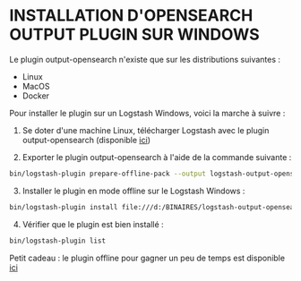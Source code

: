 # INSTALLATION D'OPENSEARCH OUTPUT PLUGIN SUR WINDOWS

Le plugin output-opensearch n'existe que sur les distributions suivantes :
 - Linux
 - MacOS
 - Docker

 Pour installer le plugin sur un Logstash Windows, voici la marche à suivre :

 1. Se doter d'une machine Linux, télécharger Logstash avec le plugin output-opensearch (disponible [ici](https://opensearch.org/downloads.html))

 2. Exporter le plugin output-opensearch à l'aide de la commande suivante :
``` sh
bin/logstash-plugin prepare-offline-pack --output logstash-output-opensearch.zip --overwrite logstash-output-opensearch
  ```

  3. Installer le plugin en mode offline sur le Logstash Windows : 
``` sh
bin/logstash-plugin install file:///d:/BINAIRES/logstash-output-opensearch.zip
```

4. Vérifier que le plugin est bien installé : 
``` sh
bin/logstash-plugin list
```

Petit cadeau : le plugin offline pour gagner un peu de temps est disponible [ici](https://github.com/vincent2mots/elk/blob/main/Logstash/opensearch/logstash-8.6.1-output-opensearch.zip)